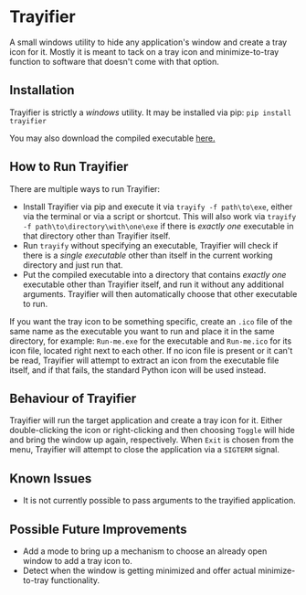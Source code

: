 # Trayifier
A small windows utility to hide any application's window and create a tray icon for it. Mostly it is meant to tack on a tray icon and minimize-to-tray function to software that doesn't come with that option.

## Installation
Trayifier is strictly a _windows_ utility.  It may be installed via pip: `pip install trayifier`

You may also download the compiled executable [here.](https://github.com/Silun/Trayifier/releases/latest/download/Trayify.exe )

## How to Run Trayifier
There are multiple ways to run Trayifier:
- Install Trayifier via pip and execute it via `trayify -f path\to\exe`, either via the terminal or via a script or shortcut. This will also work via `trayify -f path\to\directory\with\one\exe` if there is _exactly one_ executable in that directory other than Trayifier itself.
- Run `trayify` without specifying an executable, Trayifier will check if there is a _single executable_ other than itself in the current working directory and just run that.
- Put the compiled executable into a directory that contains _exactly one_ executable other than Trayifier itself, and run it without any additional arguments. Trayifier will then automatically choose that other executable to run.

If you want the tray icon to be something specific, create an `.ico` file of the same name as the executable you want to run and place it in the same directory, for example: `Run-me.exe` for the executable and `Run-me.ico` for its icon file, located right next to each other. If no icon file is present or it can't be read, Trayifier will attempt to extract an icon from the executable file itself, and if that fails, the standard Python icon will be used instead.

## Behaviour of Trayifier
Trayifier will run the target application and create a tray icon for it. Either double-clicking the icon or right-clicking and then choosing `Toggle` will hide and bring the window up again, respectively. When `Exit` is chosen from the menu, Trayifier will attempt to close the application via a `SIGTERM` signal.

## Known Issues
- It is not currently possible to pass arguments to the trayified application.

## Possible Future Improvements
- Add a mode to bring up a mechanism to choose an already open window to add a tray icon to.
- Detect when the window is getting minimized and offer actual minimize-to-tray functionality.
